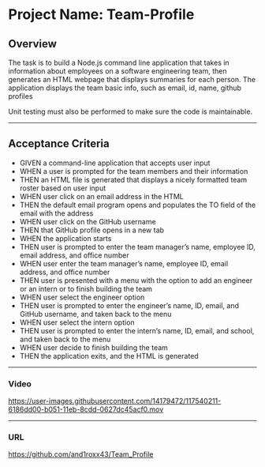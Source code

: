 # Project Name: Team-Profile

## Overview 
The task is to build a Node.js command line application that takes in information about employees on a software engineering team, then generates an HTML webpage that displays summaries for each person. The application displays the team basic info, such as email, id, name, github profiles

Unit testing must also be performed to make sure the code is maintainable.

___

## Acceptance Criteria

- GIVEN a command-line application that accepts user input
- WHEN a user is prompted for the team members and their information
- THEN an HTML file is generated that displays a nicely formatted team roster based on user input
- WHEN user click on an email address in the HTML
- THEN the default email program opens and populates the TO field of the email with the address
- WHEN user click on the GitHub username
- THEN that GitHub profile opens in a new tab
- WHEN the application starts
- THEN user is prompted to enter the team manager’s name, employee ID, email address, and office number
- WHEN user enter the team manager’s name, employee ID, email address, and office number
- THEN user is presented with a menu with the option to add an engineer or an intern or to finish building the team
- WHEN user select the engineer option
- THEN user is prompted to enter the engineer’s name, ID, email, and GitHub username, and taken back to the menu
- WHEN user select the intern option
- THEN user is prompted to enter the intern’s name, ID, email, and school, and taken back to the menu
- WHEN user decide to finish building the team
- THEN the application exits, and the HTML is generated

___

### Video

https://user-images.githubusercontent.com/14179472/117540211-6186dd00-b051-11eb-8cdd-0627dc45acf0.mov

___

### URL

https://github.com/and1roxx43/Team_Profile
